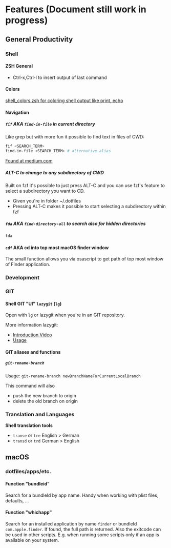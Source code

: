# Features (Document still work in progress)

## General Productivity

### Shell

#### ZSH General

* Ctrl-x,Ctrl-l to insert output of last command

#### Colors

[shell_colors.zsh for coloring shell output like print, echo](../zsh_custom/shell_colors.zsh)

#### Navigation

##### `fif` AKA `find-in-file` in current directory

Like grep but with more fun it possible to find text in files of CWD:

```bash
fif <SEARCH_TERM>
find-in-file <SEARCH_TERM> # alternative alias
```
[Found at medium.com](https://medium.com/better-programming/boost-your-command-line-productivity-with-fuzzy-finder-985aa162ba5d#e100)

##### ALT-C to change to any subdirectory of CWD

Built on fzf it's possible to just press ALT-C and you can use fzf's feature to select a subdirectory you want to CD.

* Given you're in folder ~/.dotfiles
* Pressing ALT-C makes it possible to start selecting a subdirectory within fzf

##### `fda` AKA `find-directory-all` to search also for hidden directories

```bash
fda
```

#### `cdf` AKA cd into top most macOS finder window

The small function allows you via osascript to get path of top most window of Finder application.

### Development

### GIT

#### Shell GIT "UI" `lazygit` (`lg`)

Open with `lg` or lazygit when you're in an GIT repository.

More information lazygit:
* [Introduction Video](https://youtu.be/CPLdltN7wgE)
* [Usage](https://github.com/jesseduffield/lazygit/#usage)

#### GIT aliases and functions

##### `git-rename-branch`

Usage: `git-rename-branch newBranchNameForCurrentLocalBranch`

This command will also
* push the new branch to origin
* delete the old branch on origin

### Translation and Languages

**Shell translation tools**

* `transe` or `tre` English > German
* `transd` or `trd` German > English

## macOS

### dotfiles/apps/etc.

#### Function "bundleid"

Search for a bundleId by app name. Handy when working with plist files, defaults, ...

#### Function "whichapp"

Search for an installed application by name `finder` or bundleId `com.apple.finder`. If found, the full path is returned. Also the exitcode can be used in other scripts. E.g. when running some scripts only if an app is available on your system.